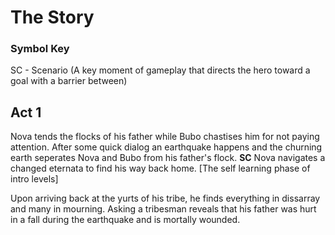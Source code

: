 # The Story

### Symbol Key
SC - Scenario (A key moment of gameplay that directs the hero toward a goal with a barrier between)

## Act 1
Nova tends the flocks of his father while Bubo chastises him for not paying attention. After some quick dialog an earthquake happens and the churning earth seperates Nova and Bubo from his father's flock. 
**SC** Nova navigates a changed eternata to find his way back home. [The self learning phase of intro levels]

Upon arriving back at the yurts of his tribe, he finds everything in dissarray and many in mourning. Asking a tribesman reveals that his father was hurt in a fall during the earthquake and is mortally wounded. 



